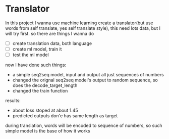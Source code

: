 # Translator

In this project I wanna use machine learning create a translator(but use words from self translate, yes self translate style), this need lots data, but I will try first. so there are things I wanna do

 - [ ] create translation data, both language
 - [ ] create ml model, train it
 - [ ] test the ml model

now I have done such things:
* a simple seq2seq model, input and output all just sequences of numbers
* changed the orignal seq2seq model's output to random sequence, so does the decode_target_length
* changed the train function

results:
* about loss stoped at about 1.45
* predicted outputs don'e has same length as target

during translation, words will be encoded to sequence of numbers, so such simple model is the base of how it works
